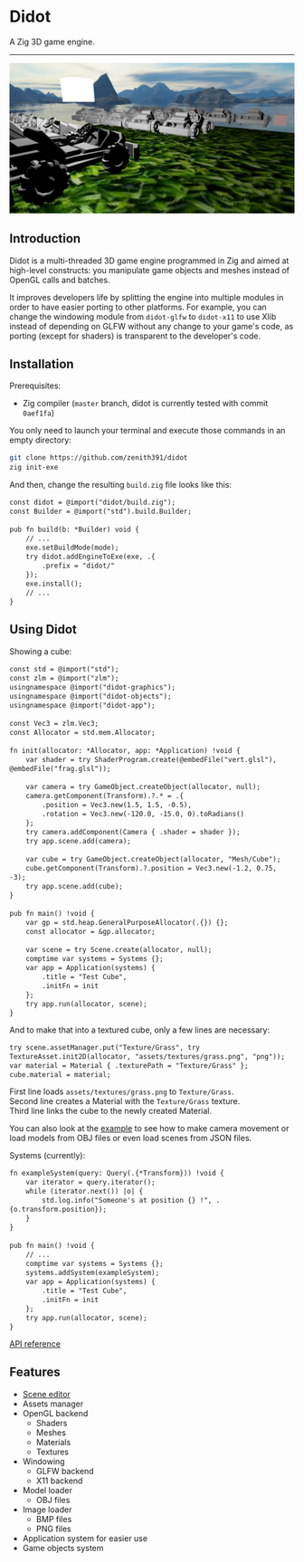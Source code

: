 # Didot
A Zig 3D game engine.

---

![Demo featuring skybox, karts, grass and a cube](https://raw.githubusercontent.com/zenith391/didot/master/examples/kart-and-cubes.png)

## Introduction

Didot is a multi-threaded 3D game engine programmed in Zig and aimed at high-level constructs: you manipulate game objects and meshes instead of OpenGL calls and batches.

It improves developers life by splitting the engine into multiple modules in order to have easier porting to other platforms. For example, you can change the windowing module from `didot-glfw` to `didot-x11` to use Xlib instead of depending on GLFW without any change to your game's code, as porting (except for shaders) is transparent to the developer's code.

## Installation
Prerequisites:
- Zig compiler (`master` branch, didot is currently tested with commit `0aef1fa`)

You only need to launch your terminal and execute those commands in an empty directory:
```sh
git clone https://github.com/zenith391/didot
zig init-exe
```
And then, change the resulting `build.zig` file looks like this:
```zig
const didot = @import("didot/build.zig");
const Builder = @import("std").build.Builder;

pub fn build(b: *Builder) void {
    // ...
    exe.setBuildMode(mode);
    try didot.addEngineToExe(exe, .{
        .prefix = "didot/"
    });
    exe.install();
    // ...
}
```

## Using Didot
Showing a cube:
```zig
const std = @import("std");
const zlm = @import("zlm");
usingnamespace @import("didot-graphics");
usingnamespace @import("didot-objects");
usingnamespace @import("didot-app");

const Vec3 = zlm.Vec3;
const Allocator = std.mem.Allocator;

fn init(allocator: *Allocator, app: *Application) !void {
    var shader = try ShaderProgram.create(@embedFile("vert.glsl"), @embedFile("frag.glsl"));

    var camera = try GameObject.createObject(allocator, null);
    camera.getComponent(Transform).?.* = .{
        .position = Vec3.new(1.5, 1.5, -0.5),
        .rotation = Vec3.new(-120.0, -15.0, 0).toRadians()
    };
    try camera.addComponent(Camera { .shader = shader });
    try app.scene.add(camera);
    
    var cube = try GameObject.createObject(allocator, "Mesh/Cube");
    cube.getComponent(Transform).?.position = Vec3.new(-1.2, 0.75, -3);
    try app.scene.add(cube);
}

pub fn main() !void {
    var gp = std.heap.GeneralPurposeAllocator(.{}) {};
    const allocator = &gp.allocator;

    var scene = try Scene.create(allocator, null);
    comptime var systems = Systems {};
    var app = Application(systems) {
        .title = "Test Cube",
        .initFn = init
    };
    try app.run(allocator, scene);
}
```

And to make that into a textured cube, only a few lines are necessary:
```zig
try scene.assetManager.put("Texture/Grass", try TextureAsset.init2D(allocator, "assets/textures/grass.png", "png"));
var material = Material { .texturePath = "Texture/Grass" };
cube.material = material;
```
First line loads `assets/textures/grass.png` to `Texture/Grass`.  
Second line creates a Material with the `Texture/Grass` texture.  
Third line links the cube to the newly created Material.

You can also look at the [example](https://github.com/zenith391/didot/blob/master/examples/test-portal/example-scene.zig) to see how to make camera movement or load models from OBJ files or even load scenes from JSON files.

Systems (currently):
```zig
fn exampleSystem(query: Query(.{*Transform})) !void {
    var iterator = query.iterator();
    while (iterator.next()) |o| {
        std.log.info("Someone's at position {} !", .{o.transform.position});
    }
}

pub fn main() !void {
    // ...
    comptime var systems = Systems {};
    systems.addSystem(exampleSystem);
    var app = Application(systems) {
        .title = "Test Cube",
        .initFn = init
    };
    try app.run(allocator, scene);
}
```

[API reference](https://zenith391.github.io/didot/#root)

## Features
- [Scene editor](https://github.com/zenith391/didot-editor)
- Assets manager
- OpenGL backend
  - Shaders
  - Meshes
  - Materials
  - Textures
- Windowing
  - GLFW backend
  - X11 backend
- Model loader
  - OBJ files
- Image loader
  - BMP files
  - PNG files
- Application system for easier use
- Game objects system

